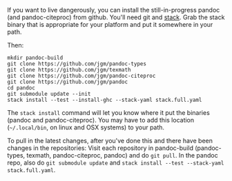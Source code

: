 If you want to live dangerously, you can install the still-in-progress pandoc (and pandoc-citeproc) from github.  You'll need git and [stack](https://github.com/commercialhaskell/stack/releases).  Grab the stack binary that is appropriate for your platform and put it somewhere in your path.

Then:

    mkdir pandoc-build
    git clone https://github.com/jgm/pandoc-types
    git clone https://github.com/jgm/texmath
    git clone https://github.com/jgm/pandoc-citeproc
    git clone https://github.com/jgm/pandoc
    cd pandoc
    git submodule update --init
    stack install --test --install-ghc --stack-yaml stack.full.yaml

The `stack install` command will let you know where it put the binaries (pandoc and pandoc-citeproc).  You may have to add this location (`~/.local/bin`, on linux and OSX systems) to your path.

To pull in the latest changes, after you've done this and there have been changes in the repositories:  Visit each repository in pandoc-build (pandoc-types, texmath, pandoc-citeproc, pandoc) and do `git pull`.  In the pandoc repo, also do `git submodule update` and `stack install --test --stack-yaml stack.full.yaml`.
